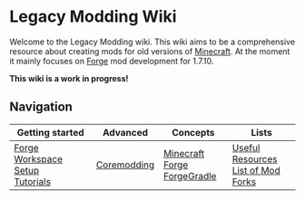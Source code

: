 # Legacy Modding Wiki

Welcome to the Legacy Modding wiki. This wiki aims to be a comprehensive resource about creating mods for old versions of [Minecraft](minecraft.md). At the moment it mainly focuses on [Forge](minecraft-forge.md) mod development for 1.7.10.

**This wiki is a work in progress!**

## Navigation

| Getting started | Advanced | Concepts | Lists |
| --- | --- | --- | --- |
| [Forge Workspace Setup](forge-workspace-setup.md)<br>[Tutorials](tutorials.md) | [Coremodding](coremodding.md) | [Minecraft Forge](minecraft-forge.md)<br>[ForgeGradle](forgegradle.md) | [Useful Resources](useful-resources.md)<br>[List of Mod Forks](list-of-mod-forks.md) |

